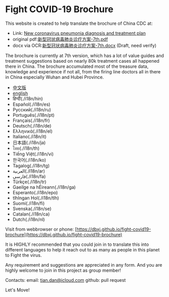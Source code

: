 Fight COVID-19 Brochure
==============

This website is created to help translate the brochure of China CDC at:

- Link: [New coronavirus pneumonia diagnosis and treatment plan](http://www.nhc.gov.cn/yzygj/s7653p/202003/46c9294a7dfe4cef80dc7f5912eb1989.shtml)
- original pdf:[新型冠状病毒肺炎诊疗方案-7th.pdf](./original/新型冠状病毒肺炎诊疗方案-7th.pdf) 
- docx via OCR:[新型冠状病毒肺炎诊疗方案-7th.docx](./original/新型冠状病毒肺炎诊疗方案-7th.docx) (Draft, need verify)

The brochure is currently at 7th version,  which has a lot of value guides and treatment suggestions based on nearly 80k treatment cases all happened there in China. The brochure accumulated most of the treasure data, knowledge and experience if not all, from the firing line doctors all in there in China especially Wuhan and Hubei Province.

* [中文版](./i18n/zh)
* [english](./i18n/en)
* हिन्दी(./i18n/hin)
* Español(./i18n/es)
* Русский(./i18n/ru)
* Português(./i18n/pt)
* Français(./i18n/fr)
* Deutsch(./i18n/de)
* Ελληνικά(./i18n/el)
* Italiano(./i18n/it)
* 日本語(./i18n/ja)
* ไทย(./i18n/th)
* Tiếng Việt(./i18n/vi)
* 한국어(./i18n/ko)
* Tagalog(./i18n/tg)
* العربية(./i18n/ar)
* فارسی(./i18n/fa)
* Türkçe(./i18n/tr)
* Gaeilge na hÉireann(./i18n/ga)
* Esperanto(./i18n/epo)
* tlhIngan Hol(./i18n/tlh)
* Suomi(./i18n/fi)
* Svenska(./i18n/se)
* Catalan(./i18n/ca)
* Dutch(./i18n/nl)

Visit from webbrowser or phone: 
[https://dbxj.github.io/fight-covid19-brochure](https://dbxj.github.io/fight-covid19-brochure)

It is HIGHLY recommended that you could join in to translate this into different languages to help it reach out to as many as people in this planet to Fight the virus.

Any requirement and suggestions are appreciated in any form. And you are highly welcome to join in this project as group member!

Contacts:
email: tian.dan@icloud.com
github: pull request

Let's Move!
